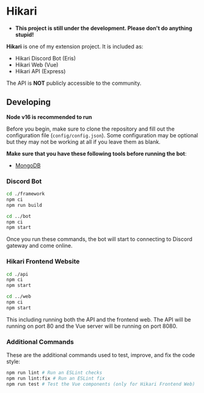 # Hikari

- **This project is still under the development. Please don't do anything stupid!**

**Hikari** is one of my extension project. It is included as:

- Hikari Discord Bot (Eris)
- Hikari Web (Vue)
- Hikari API (Express)

The API is **NOT** publicly accessible to the community.

## Developing

**Node v16 is recommended to run**

Before you begin, make sure to clone the repository and fill out the configuration file (`config/config.json`). Some configuration may be optional but they may not be working at all if you leave them as blank.

**Make sure that you have these following tools before running the bot**:

- [MongoDB](https://mongodb.com)

### Discord Bot


```bash
cd ./framework
npm ci
npm run build

cd ../bot
npm ci
npm start
```

Once you run these commands, the bot will start to connecting to Discord gateway and come online.

### Hikari Frontend Website

```bash
cd ./api
npm ci
npm start

cd ../web
npm ci
npm start
```

This including running both the API and the frontend web. The API will be running on port 80 and the Vue server will be running on port 8080.

### Additional Commands

These are the additional commands used to test, improve, and fix the code style:

```bash
npm run lint # Run an ESLint checks
npm run lint:fix # Run an ESLint fix
npm run test # Test the Vue components (only for Hikari Frontend Web)
```